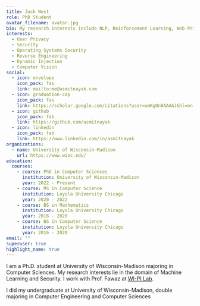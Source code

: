 ```yaml
---
title: Jack West
role: PhD Student
avatar_filename: avatar.jpg
bio: My research interests include NLP, Reinforcement Learning, Web Privacy and Security.
interests:
  - User Privacy
  - Security
  - Operating Systems Security
  - Reverse Engineering
  - Dynamic Injection
  - Computer Vision
social: 
  - icon: envelope
    icon_pack: fas
    link: mailto:me@asmitnayak.com
  - icon: graduation-cap
    icon_pack: fas
    link: https://scholar.google.com/citations?user=umKgOn8AAAAJ&hl=en
  - icon: github
    icon_pack: fab
    link: https://github.com/asmitnayak
  - icon: linkedin
    icon_pack: fab
    link: https://www.linkedin.com/in/asmitnayak
organizations:
  - name: University of Wisconsin-Madison
    url: https://www.wisc.edu/
education:
  courses:
    - course: PhD in Computer Sciences
      institution: University of Wisconsin-Madison
      year: 2022 - Present
    - course: MS in Computer Science 
      institution: Loyola University Chicago
      year: 2020 - 2022
    - course: BS in Mathematics 
      institution: Loyola University Chicago
      year: 2016 - 2020
    - course: BS in Computer Science
      institution: Loyola University Chicago
      year: 2016 - 2020
email: ""
superuser: true
highlight_name: true
---
```

I am a Ph.D. student at University of Wisconsin-Madison majoring in Computer Sciences. My research interests lie in the domain of Machine Learning and Security. I work with Prof. Fawaz at [WI-PI Lab](https://wiscprivacy.com/).

I did my undergraduate at University of Wisconsin-Madison, double majoring in Computer Engineering and Computer Sciences
